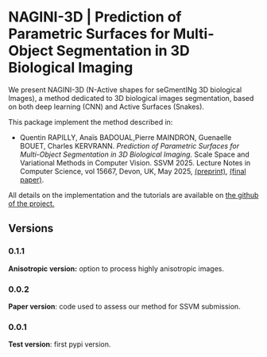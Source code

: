 # NAGINI-3D | Prediction of Parametric Surfaces for Multi-Object Segmentation in 3D Biological Imaging

We present NAGINI-3D (N-Active shapes for seGmentINg 3D biological Images), a method dedicated to 3D biological images segmentation, based on both deep learning (CNN) and Active Surfaces (Snakes).

This package implement the method described in:

- Quentin RAPILLY, Anaïs BADOUAL,Pierre MAINDRON, Guenaelle BOUET, Charles KERVRANN.
*Prediction of Parametric Surfaces for Multi-Object Segmentation in 3D Biological Imaging*.
Scale Space and Variational Methods in Computer Vision. SSVM 2025. Lecture Notes in Computer Science, vol 15667, Devon, UK, May 2025,
[(preprint)](https://hal.science/hal-04978619), [(final paper)](https://link.springer.com/chapter/10.1007/978-3-031-92366-1_20).

All details on the implementation and the tutorials are available on [the github of the project.](https://github.com/QuentinRapilly/NAGINI-3D)

## Versions

### 0.1.1

**Anisotropic version:** option to process highly anisotropic images.

### 0.0.2

**Paper version**: code used to assess our method for SSVM submission.

### 0.0.1

**Test version**: first pypi version.
